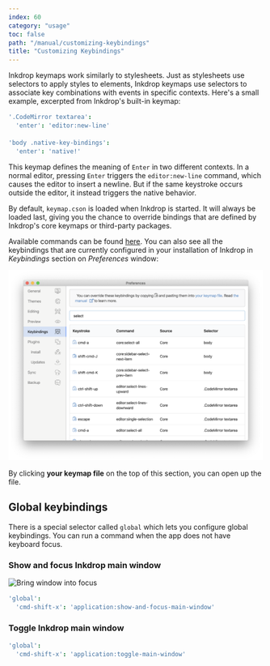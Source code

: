 ```yaml
---
index: 60
category: "usage"
toc: false
path: "/manual/customizing-keybindings"
title: "Customizing Keybindings"
---
```


Inkdrop keymaps work similarly to stylesheets.
Just as stylesheets use selectors to apply styles to elements, Inkdrop keymaps use selectors to associate key combinations with events in specific contexts.
Here's a small example, excerpted from Inkdrop's built-in keymap:

```coffeescript
'.CodeMirror textarea':
  'enter': 'editor:new-line'

'body .native-key-bindings':
  'enter': 'native!'
```

This keymap defines the meaning of `Enter` in two different contexts.
In a normal editor, pressing `Enter` triggers the `editor:new-line` command, which causes the editor to insert a newline.
But if the same keystroke occurs outside the editor, it instead triggers the native behavior.

By default, `keymap.cson` is loaded when Inkdrop is started.
It will always be loaded last, giving you the chance to override bindings that are defined by Inkdrop's core keymaps or third-party packages.

Available commands can be found [here](/manual/list-of-commands).
You can also see all the keybindings that are currently configured in your installation of Inkdrop in _Keybindings_ section on _Preferences_ window:

![Preferences](./customizing-keybindings_preferences.png)

By clicking **your keymap file** on the top of this section, you can open up the file.

## Global keybindings

There is a special selector called `global` which lets you configure global keybindings.
You can run a command when the app does not have keyboard focus.

### Show and focus Inkdrop main window

![Bring window into focus](/customizing-keybindings_globalshortcuts.gif)

```coffeescript
'global':
  'cmd-shift-x': 'application:show-and-focus-main-window'
```

### Toggle Inkdrop main window

```coffeescript
'global':
  'cmd-shift-x': 'application:toggle-main-window'
```
